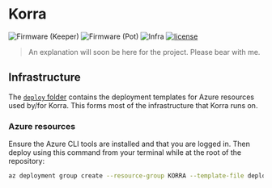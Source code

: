 # Korra

![Firmware (Keeper)](https://img.shields.io/github/actions/workflow/status/mburumaxwell/korra/firmware-keeper.yml?branch=main&label=Firmware%20%28Keeper%29&style=flat-square)
![Firmware (Pot)](https://img.shields.io/github/actions/workflow/status/mburumaxwell/korra/firmware-pot.yml?branch=main&label=Firmware%20%28Pot%29&style=flat-square)
![Infra](https://img.shields.io/github/actions/workflow/status/mburumaxwell/korra/iac.yml?branch=main&label=Infra&style=flat-square)
[![license](https://img.shields.io/github/license/mburumaxwell/korra.svg?style=flat-square)](LICENSE.md)

<!-- TODO: add description of the project -->
> An explanation will soon be here for the project. Please bear with me.

## Infrastructure

The [`deploy` folder](./deploy/) contains the deployment templates for Azure resources used by/for Korra. This forms most of the infrastructure that Korra runs on.

### Azure resources

Ensure the Azure CLI tools are installed and that you are logged in. Then deploy using this command from your terminal while at the root of the repository:

```bash
az deployment group create --resource-group KORRA --template-file deploy/main.bicep --subscription KORRA --confirm-with-what-if
```
